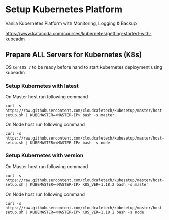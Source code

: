 # Setup Kubernetes Platform
Vanila Kubernetes Platform with Monitoring, Logging & Backup

https://www.katacoda.com/courses/kubernetes/getting-started-with-kubeadm

## Prepare ALL Servers for Kubernetes (K8s)
OS ```CentOS 7``` to be ready before hand to start kubernetes deployment using kubeadm

### Setup Kubernetes with latest

On Master host run following command

```curl -s https://raw.githubusercontent.com/cloudcafetech/kubesetup/master/host-setup.sh | KUBEMASTER=<MASTER-IP> bash -s master```

On Node host run following command

```curl -s https://raw.githubusercontent.com/cloudcafetech/kubesetup/master/host-setup.sh | KUBEMASTER=<MASTER-IP> bash -s node```

### Setup Kubernetes with version

On Master host run following command

```curl -s https://raw.githubusercontent.com/cloudcafetech/kubesetup/master/host-setup.sh | KUBEMASTER=<MASTER-IP> K8S_VER=1.18.2 bash -s master```

On Node host run following command

```curl -s https://raw.githubusercontent.com/cloudcafetech/kubesetup/master/host-setup.sh | KUBEMASTER=<MASTER-IP> K8S_VER=1.18.2 bash -s node```
